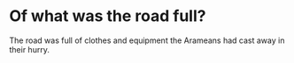 # Of what was the road full?

The road was full of clothes and equipment the Arameans had cast away in their hurry.

